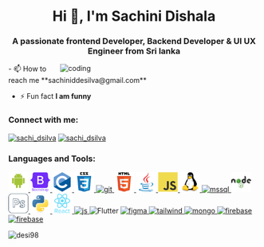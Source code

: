 <h1 align="center">Hi 👋, I'm Sachini Dishala</h1>
<h3 align="center">A passionate frontend Developer, Backend Developer & UI UX Engineer from Sri lanka</h3>
<img align="right" alt="coding" width="400" src="https://www.bing.com/th/id/OGC.bfe7c3ec69bf379f62a5de6a34acdc5d?pid=1.7&rurl=https%3a%2f%2fmiro.medium.com%2fmax%2f1400%2f1*qdAW1TjCN57h1lbuuzvchg.gif&ehk=w7OIa913DGrDOfbARBfao2orIGNsejbu%2fLu1qfTbQcM%3d">
- 📫 How to reach me **sachiniddesilva@gmail.com**

- ⚡ Fun fact **I am funny**

<h3 align="left">Connect with me:</h3>
<p align="left">
<a href="https://instagram.com/sachi_dsilva" target="blank"><img align="center" src="https://raw.githubusercontent.com/rahuldkjain/github-profile-readme-generator/master/src/images/icons/Social/instagram.svg" alt="sachi_dsilva" height="30" width="40" /></a> 
<a href="linkedin.com/in/sachini-de-silva-973b68218" target="blank"><img align="center" src="https://www.cdandassociatesinc.com/wp-content/uploads/2020/12/linkedin-logo-transparent-1.png" alt="sachi_dsilva" height="40" width="40" /></a> 
  
</p>

<h3 align="left">Languages and Tools:</h3>
<p align="left"> <a href="https://developer.android.com" target="_blank" rel="noreferrer"> <img src="https://raw.githubusercontent.com/devicons/devicon/master/icons/android/android-original-wordmark.svg" alt="android" width="40" height="40"/> </a> <a href="https://getbootstrap.com" target="_blank" rel="noreferrer"> <img src="https://raw.githubusercontent.com/devicons/devicon/master/icons/bootstrap/bootstrap-plain-wordmark.svg" alt="bootstrap" width="40" height="40"/> </a> <a href="https://www.cprogramming.com/" target="_blank" rel="noreferrer"> <img src="https://raw.githubusercontent.com/devicons/devicon/master/icons/c/c-original.svg" alt="c" width="40" height="40"/> </a> <a href="https://www.w3schools.com/css/" target="_blank" rel="noreferrer"> <img src="https://raw.githubusercontent.com/devicons/devicon/master/icons/css3/css3-original-wordmark.svg" alt="css3" width="40" height="40"/> </a> <a href="https://git-scm.com/" target="_blank" rel="noreferrer"> <img src="https://www.vectorlogo.zone/logos/git-scm/git-scm-icon.svg" alt="git" width="40" height="40"/> </a> <a href="https://www.w3.org/html/" target="_blank" rel="noreferrer"> <img src="https://raw.githubusercontent.com/devicons/devicon/master/icons/html5/html5-original-wordmark.svg" alt="html5" width="40" height="40"/> </a> <a href="https://www.java.com" target="_blank" rel="noreferrer"> <img src="https://raw.githubusercontent.com/devicons/devicon/master/icons/java/java-original.svg" alt="java" width="40" height="40"/> </a> <a href="https://developer.mozilla.org/en-US/docs/Web/JavaScript" target="_blank" rel="noreferrer"> <img src="https://raw.githubusercontent.com/devicons/devicon/master/icons/javascript/javascript-original.svg" alt="javascript" width="40" height="40"/> </a> <a href="https://www.linux.org/" target="_blank" rel="noreferrer"> <img src="https://raw.githubusercontent.com/devicons/devicon/master/icons/linux/linux-original.svg" alt="linux" width="40" height="40"/> </a> <a href="https://www.microsoft.com/en-us/sql-server" target="_blank" rel="noreferrer"> <img src="https://www.svgrepo.com/show/303229/microsoft-sql-server-logo.svg" alt="mssql" width="40" height="40"/> </a> <a href="https://nodejs.org" target="_blank" rel="noreferrer"> <img src="https://raw.githubusercontent.com/devicons/devicon/master/icons/nodejs/nodejs-original-wordmark.svg" alt="nodejs" width="40" height="40"/> </a> <a href="https://www.photoshop.com/en" target="_blank" rel="noreferrer"> <img src="https://raw.githubusercontent.com/devicons/devicon/master/icons/photoshop/photoshop-line.svg" alt="photoshop" width="40" height="40"/> </a> <a href="https://www.python.org" target="_blank" rel="noreferrer"> <img src="https://raw.githubusercontent.com/devicons/devicon/master/icons/python/python-original.svg" alt="python" width="40" height="40"/> </a> <a href="https://reactjs.org/" target="_blank" rel="noreferrer"> <img src="https://raw.githubusercontent.com/devicons/devicon/master/icons/react/react-original-wordmark.svg" alt="react" width="40" height="40"/> </a> <a href="https://www.adobe.com/products/xd.html" target="_blank" rel="noreferrer"> <img src="https://th.bing.com/th/id/R.99d580e2755af3d2ee4c763d408f6359?rik=ReT5KS4m9A6amg&pid=ImgRaw&r=0" alt="js" width="40" height="40"/> </a> <img src="https://www.svgrepo.com/show/353751/flutter.svg" alt="Flutter" width="40" height="40"/>  </a>  <a href="https://www.adobe.com/products/xd.html" target="_blank" rel="noreferrer"> <img src="https://th.bing.com/th/id/R.a27f387f8a36864f60095b81006ad791?rik=1pY5crBJ81Y5aQ&pid=ImgRaw&r=0" alt="figma" width="40" height="40"/> </a>  <a href="https://www.adobe.com/products/xd.html" target="_blank" rel="noreferrer"> <img src="https://creazilla-store.fra1.digitaloceanspaces.com/icons/3257079/file-type-tailwind-icon-md.png" alt="tailwind" width="40" height="40"/> </a>  <a href="https://www.adobe.com/products/xd.html" target="_blank" rel="noreferrer"> <img src="https://cdn.icon-icons.com/icons2/2415/PNG/512/mongodb_original_logo_icon_146424.png" alt="mongo" width="40" height="40"/> </a> <a href="https://www.adobe.com/products/xd.html" target="_blank" rel="noreferrer"> <img src="https://th.bing.com/th/id/R.c521e7e67222276a6860665a46813cc6?rik=B6RIySVyHjydAg&pid=ImgRaw&r=0" alt="firebase" width="40" height="40"/> </a>   <a href="https://www.adobe.com/products/xd.html" target="_blank" rel="noreferrer"> <img src="https://icons.veryicon.com/png/o/business/vscode-program-item-icon/typescript-def.png" alt="firebase" width="40" height="40"/> </a></p>

<p><img align="center" src="https://github-readme-stats.vercel.app/api/top-langs?username=SachiniDeSilva&show_icons=true&locale=en&layout=compact" alt="desi98" /></p>

